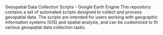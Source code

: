 Geospatial Data Collection Scripts - Google Earth Engine
This repository contains a set of automated scripts designed to collect and process geospatial data. The scripts are intended for users working with geographic information systems (GIS) and spatial analysis, and can be customized to fit various geospatial data collection tasks.
